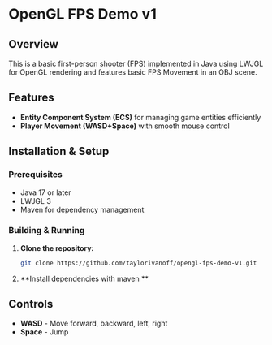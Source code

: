 # OpenGL FPS Demo v1 

## Overview

This is a basic first-person shooter (FPS) implemented in Java using LWJGL for OpenGL rendering and features basic FPS Movement in an OBJ scene.

## Features

- **Entity Component System (ECS)** for managing game entities efficiently
- **Player Movement (WASD+Space)** with smooth mouse control

## Installation & Setup

### Prerequisites

- Java 17 or later
- LWJGL 3
- Maven for dependency management

### Building & Running

1. **Clone the repository:**
   ```sh
   git clone https://github.com/taylorivanoff/opengl-fps-demo-v1.git
   ```
2. **Install dependencies with maven **

## Controls

- **WASD** - Move forward, backward, left, right
- **Space** - Jump
